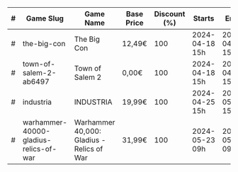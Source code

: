 |#|Game Slug|Game Name|Base Price|Discount (%)|Starts|Ends|
|---|---|---|---|---|---|---|
|#|the-big-con|The Big Con|12,49€|100|2024-04-18 15h|2024-04-25 15h|
|#|town-of-salem-2-ab6497|Town of Salem 2|0,00€|100|2024-04-18 15h|2024-04-25 15h|
|#|industria|INDUSTRIA|19,99€|100|2024-04-25 15h|2024-05-02 15h|
|#|warhammer-40000-gladius-relics-of-war|Warhammer 40,000: Gladius - Relics of War|31,99€|100|2024-05-23 09h|2024-05-30 09h|
